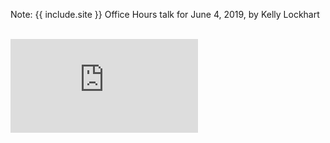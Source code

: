 Note: {{ include.site }} Office Hours talk for June 4, 2019, by Kelly Lockhart

<br>
<div class="scalable scalable-16-9">
  <div class="scalable-content">
    <iframe src="https://www.youtube.com/embed/AsHP_AghGSY" frameborder="0" allow="autoplay; encrypted-media" allowfullscreen></iframe>
  </div>
</div>
